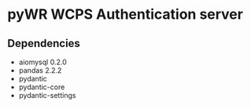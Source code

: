 # pyWR WCPS Authentication server

## Dependencies
- aiomysql 0.2.0 
- pandas 2.2.2
- pydantic
- pydantic-core
- pydantic-settings